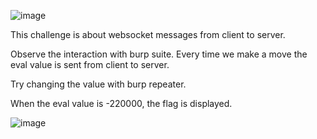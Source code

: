 ![image](https://github.com/user-attachments/assets/d10bfa65-0971-457b-ace0-2a4a87eac2d9)

This challenge is about websocket messages from client to server.

Observe the interaction with burp suite. Every time we make a move the eval value is sent from client to server.

Try changing the value with burp repeater.

When the eval value is -220000, the flag is displayed.

![image](https://github.com/user-attachments/assets/273c6140-a003-420e-8a46-41dcac5b8867)
